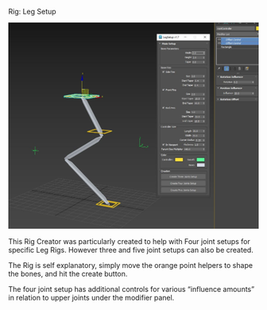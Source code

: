 Rig: Leg Setup

![](RigLegSetup.JPG)

This Rig Creator was particularly created to help with Four joint setups for specific Leg Rigs. However three and five joint setups can also be created.

The Rig is self explanatory, simply move the orange point helpers to shape the bones, and hit the create button.

The four joint setup has additional controls for various “influence amounts” in relation to upper joints under the modifier panel.
